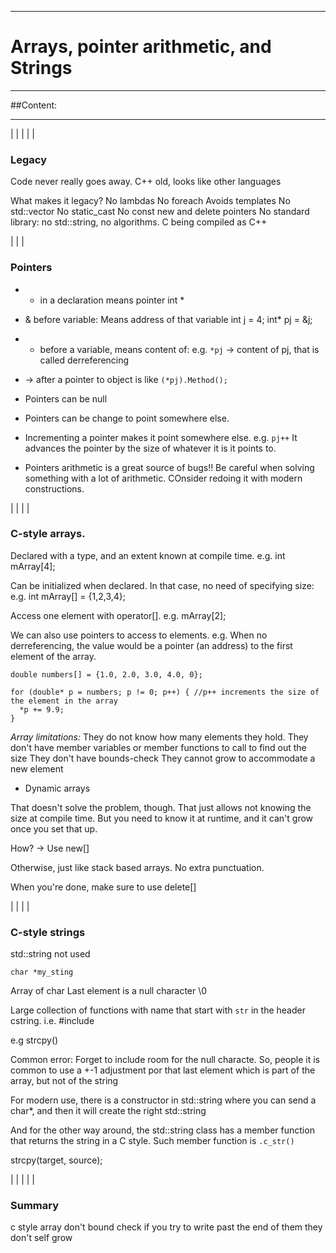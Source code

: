 
--------------------------------------------------
# Arrays, pointer arithmetic, and Strings
--------------------------------------------------

##Content:

--------------------------------------------------
|
|
|
|
|

### Legacy

Code never really goes away.
C++ old, looks like other languages

What makes it legacy?
  No lambdas
  No foreach
  Avoids templates
  No std::vector
  No static_cast
  No const
  new and delete pointers
  No standard library: no std::string, no algorithms.
  C being compiled as C++

|
|
|
### Pointers

 - * in a declaration means pointer
 int *

 - & before variable: Means address of that variable
 int j = 4;
 int* pj = &j;

 - * before a variable, means content of:
 e.g. `*pj` -> content of pj, that is called derreferencing

 - -> after a pointer to object is like `(*pj).Method();`

 - Pointers can be null

 - Pointers can be change to point somewhere else.

 - Incrementing a pointer makes it point somewhere else. e.g. `pj++`
    It  advances the pointer by the size of whatever it is it points to.

 - Pointers arithmetic is a great source of bugs!!
    Be careful when solving something with a lot of arithmetic. COnsider redoing it with modern constructions.

|
|
|
|

### C-style arrays.

Declared with a type, and an extent known at compile time.
e.g.
    int mArray[4];

Can be initialized when declared. In that case, no need of specifying size:
e.g.
    int mArray[] = {1,2,3,4};

Access one element with operator[].
e.g.
    mArray[2];

We can also use pointers to access to elements.
e.g.
When no derreferencing, the value would be a pointer (an address) to the first element of the array.
```
double numbers[] = {1.0, 2.0, 3.0, 4.0, 0};

for (double* p = numbers; p != 0; p++) { //p++ increments the size of the element in the array
  *p += 9.9;
}
```

*Array limitations:*
They do not know how many elements they hold.
They don't have member variables or member functions to call to find out the size
They don't have bounds-check
They cannot grow to accommodate a new element

- Dynamic arrays

That doesn't solve the problem, though. That just allows not knowing the size at compile time. But you need to know it at runtime, and it can't grow once you set that up.

How? -> Use new[]

Otherwise, just like stack based arrays.
No extra punctuation.

When you're done, make sure to use delete[]


|
|
|
|

### C-style strings

std::string not used

`char *my_sting`

Array of char
Last element is a null character \0

Large collection of functions with name that start with `str` in the header cstring. i.e. #include <cstring>

e.g strcpy()

Common error: Forget to include room for the null characte. So, people it is common to use a +-1 adjustment por that last element which is part of the array, but not of the string


For modern use, there is a constructor in std::string where you can send a char*, and then it will create the right std::string

And for the other way around, the std::string class has a member function that returns the string in a C style. Such member function is `.c_str()`

strcpy(target, source);

|
|
|
|
|

### Summary
c style array don't bound check if you try to write past the end of them
              they don't self grow
